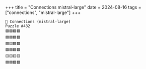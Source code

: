 +++
title = "Connections mistral-large"
date = 2024-08-16
tags = ["connections", "mistral-large"]
+++

```text
🤖 Connections (mistral-large) 
Puzzle #432
🟩🟩🟩🟩
🟦🟦🟦🟪
🟦🟨🟦🟪
🟪🟦🟦🟪
🟨🟨🟨🟨
🟦🟦🟪🟪
```
